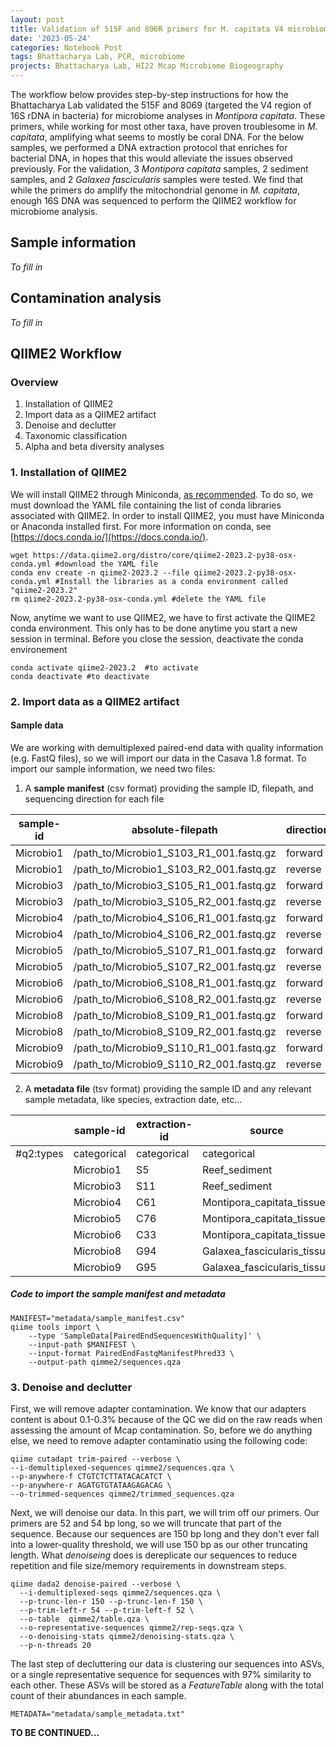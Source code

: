 ```yaml
---  
layout: post  
title: Validation of 515F and 806R primers for M. capitata V4 microbiome analyses  
date: '2023-05-24'  
categories: Notebook Post  
tags: Bhattacharya Lab, PCR, microbiome  
projects: Bhattacharya Lab, HI22 Mcap Microbiome Biogeography  
---  
```


The workflow below provides step-by-step instructions for how the Bhattacharya Lab validated the 515F and 8069 (targeted the V4 region of 16S rDNA in bacteria) for microbiome analyses in *Montipora capitata*. These primers, while working for most other taxa, have proven troublesome in *M. capitata*, amplifying what seems to mostly be coral DNA. For the below samples, we performed a DNA extraction protocol that enriches for bacterial DNA, in hopes that this would alleviate the issues observed previously. For the validation, 3 *Montipora capitata* samples, 2 sediment samples, and 2 *Galaxea fascicularis* samples were tested. We find that while the primers do amplify the mitochondrial genome in *M. capitata*, enough 16S DNA was sequenced to perform the QIIME2 workflow for microbiome analysis.

## Sample information

*To fill in*

## Contamination analysis

*To fill in*

## QIIME2 Workflow

### Overview

1. Installation of QIIME2  
2. Import data as a QIIME2 artifact  
3. Denoise and declutter  
4. Taxonomic classification  
5. Alpha and beta diversity analyses

### 1. Installation of QIIME2  

We will install QIIME2 through Miniconda, [as recommended](https://docs.qiime2.org/2023.2/install/). To do so, we must download the YAML file containing the list of conda libraries associated with QIIME2. In order to install QIIME2, you must have Miniconda or Anaconda installed first. For more information on conda, see [https://docs.conda.io/](https://docs.conda.io/).  
```  
wget https://data.qiime2.org/distro/core/qiime2-2023.2-py38-osx-conda.yml #download the YAML file  
conda env create -n qiime2-2023.2 --file qiime2-2023.2-py38-osx-conda.yml #Install the libraries as a conda environment called "qiime2-2023.2"  
rm qiime2-2023.2-py38-osx-conda.yml #delete the YAML file  
```  
Now, anytime we want to use QIIME2, we have to first activate the QIIME2 conda environment. This only has to be done anytime you start a new session in terminal. Before you close the session, deactivate the conda environement  
```  
conda activate qiime2-2023.2  #to activate
conda deactivate #to deactivate  
```  

### 2. Import data as a QIIME2 artifact  

#### Sample data  
We are working with demultiplexed paired-end data with quality information (e.g. FastQ files), so we will import our data in the Casava 1.8 format. To import our sample information, we need two  files:  
1) A **sample manifest** (csv format) providing the sample ID, filepath, and sequencing direction for each file  

|sample-id|absolute-filepath|direction|  
|---|---|---| 
|Microbio1|/path_to/Microbio1_S103_R1_001.fastq.gz|forward|  
|Microbio1|/path_to/Microbio1_S103_R2_001.fastq.gz|reverse|  
|Microbio3|/path_to/Microbio3_S105_R1_001.fastq.gz|forward|  
|Microbio3|/path_to/Microbio3_S105_R2_001.fastq.gz|reverse|  
|Microbio4|/path_to/Microbio4_S106_R1_001.fastq.gz|forward|  
|Microbio4|/path_to/Microbio4_S106_R2_001.fastq.gz|reverse|  
|Microbio5|/path_to/Microbio5_S107_R1_001.fastq.gz|forward|  
|Microbio5|/path_to/Microbio5_S107_R2_001.fastq.gz|reverse|  
|Microbio6|/path_to/Microbio6_S108_R1_001.fastq.gz|forward|  
|Microbio6|/path_to/Microbio6_S108_R2_001.fastq.gz|reverse|  
|Microbio8|/path_to/Microbio8_S109_R1_001.fastq.gz|forward|  
|Microbio8|/path_to/Microbio8_S109_R2_001.fastq.gz|reverse|  
|Microbio9|/path_to/Microbio9_S110_R1_001.fastq.gz|forward|  
|Microbio9|/path_to/Microbio9_S110_R2_001.fastq.gz|reverse| 

2) A **metadata file** (tsv format) providing the sample ID and any relevant sample metadata, like species, extraction date, etc...  

||sample-id|extraction-id|source|collection-date|site-id|site-name|colony-id|microenvironment|rep-number|  
|---|---|---|---|---|---|---|---|---|---| 
|#q2:types|categorical|categorical|categorical|categorical|categorical|categorical|categorical|categorical|categorical|  
||Microbio1|S5|Reef_sediment|20220511|S2|KBay_Reef11_West|C3|Soil|R1|  
||Microbio3|S11|Reef_sediment|20220511|S1|KBay_Reef12_West|C3|Soil|R3|  
||Microbio4|C61|Montipora_capitata_tissue|20220511|S1|KBay_Reef12_West|C1|Middle|R2|  
||Microbio5|C76|Montipora_capitata_tissue|20220511|S2|KBay_Reef11_West|C1|Top|R2|  
||Microbio6|C33|Montipora_capitata_tissue|20220511|S2|KBay_Reef11_West|C3|Bottom|R2|  
||Microbio8|G94|Galaxea_fascicularis_tissue|20221006|T3|Dbtank|G94|Top|R1|  
||Microbio9|G95|Galaxea_fascicularis_tissue|20221006|T3|DBtank|G95|Top|R1|  

##### Code to import the sample manifest and metadata  
```  
MANIFEST="metadata/sample_manifest.csv"
qiime tools import \
    --type 'SampleData[PairedEndSequencesWithQuality]' \
    --input-path $MANIFEST \
    --input-format PairedEndFastqManifestPhred33 \
    --output-path qimme2/sequences.qza
```

### 3. Denoise and declutter  

First, we will remove adapter contamination. We know that our adapters content is about 0.1-0.3% because of the QC we did on the raw reads when assessing the amount of Mcap contamination. So, before we do anything else, we need to remove adapter contaminatio using the following code:  
```  
qiime cutadapt trim-paired --verbose \
--i-demultiplexed-sequences qimme2/sequences.qza \
--p-anywhere-f CTGTCTCTTATACACATCT \
--p-anywhere-r AGATGTGTATAAGAGACAG \
--o-trimmed-sequences qimme2/trimmed_sequences.qza
```  

Next, we will denoise our data. In this part, we will trim off our primers. Our primers are 52 and 54 bp long, so we will truncate that part of the sequence. Because our sequences are 150 bp long and they don't ever fall into a lower-quality threshold, we will use 150 bp as our other truncating length. What *denoiseing* does is dereplicate our sequences to reduce repetition and file size/memory requirements in downstream steps.  
```  
qiime dada2 denoise-paired --verbose \  
  --i-demultiplexed-seqs qimme2/sequences.qza \
  --p-trunc-len-r 150 --p-trunc-len-f 150 \
  --p-trim-left-r 54 --p-trim-left-f 52 \
  --o-table  qimme2/table.qza \
  --o-representative-sequences qimme2/rep-seqs.qza \
  --o-denoising-stats qimme2/denoising-stats.qza \
  --p-n-threads 20
```

The last step of decluttering our data is clustering our sequences into ASVs, or a single representative sequence for sequences with 97% similarity to each other. These ASVs will be stored as a *FeatureTable* along with the total count of their abundances in each sample.  
```
METADATA="metadata/sample_metadata.txt"

```

**TO BE CONTINUED...**
